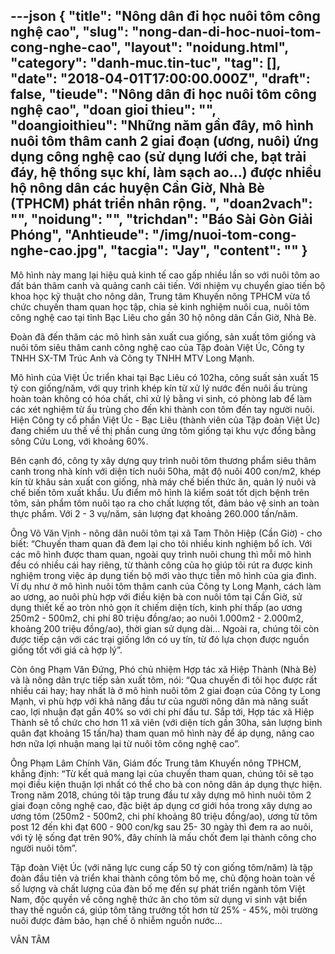 ---json
{
    "title": "Nông dân đi học nuôi tôm công nghệ cao",
    "slug": "nong-dan-di-hoc-nuoi-tom-cong-nghe-cao",
    "layout": "noidung.html",
    "category": "danh-muc.tin-tuc",
    "tag": [],
    "date": "2018-04-01T17:00:00.000Z",
    "draft": false,
    "tieude": "Nông dân đi học nuôi tôm công nghệ cao",
    "doan gioi thieu": "",
    "doangioithieu": "Những năm gần đây, mô hình nuôi tôm thâm canh 2 giai đoạn (ương, nuôi) ứng dụng công nghệ cao (sử dụng lưới che, bạt trải đáy, hệ thống sục khí, làm sạch ao…) được nhiều hộ nông dân các huyện Cần Giờ, Nhà Bè (TPHCM) phát triển nhân rộng. ",
    "doan2vach": "",
    "noidung": "",
    "trichdan": "Báo Sài Gòn Giải Phóng",
    "Anhtieude": "/img/nuoi-tom-cong-nghe-cao.jpg",
    "tacgia": "Jay",
    "__content__": ""
}
---
<p><span style="font-size:14px">M&ocirc; h&igrave;nh n&agrave;y mang lại hiệu quả kinh tế cao gấp nhiều lần so với nu&ocirc;i t&ocirc;m ao đất b&aacute;n th&acirc;m canh v&agrave; quảng canh cải tiến. Với nhiệm vụ chuyển giao tiến bộ khoa học kỹ thuật cho n&ocirc;ng d&acirc;n, Trung t&acirc;m Khuyến n&ocirc;ng TPHCM vừa tổ chức chuyến tham quan học tập, chia sẻ kinh nghiệm nu&ocirc;i cua, nu&ocirc;i t&ocirc;m c&ocirc;ng nghệ cao tại tỉnh Bạc Li&ecirc;u cho gần 30 hộ n&ocirc;ng d&acirc;n Cần Giờ, Nh&agrave; B&egrave;.&nbsp;</span></p>

<p><span style="font-size:14px">Đo&agrave;n đ&atilde; đến thăm c&aacute;c m&ocirc; h&igrave;nh sản xuất cua giống, sản xuất t&ocirc;m giống v&agrave; nu&ocirc;i t&ocirc;m si&ecirc;u th&acirc;m canh c&ocirc;ng nghệ cao của Tập đo&agrave;n Việt &Uacute;c, C&ocirc;ng ty TNHH SX-TM Tr&uacute;c Anh v&agrave; C&ocirc;ng ty TNHH MTV Long Mạnh.&nbsp;</span></p>

<p><span style="font-size:14px">M&ocirc; h&igrave;nh của Việt &Uacute;c triển khai tại Bạc Li&ecirc;u c&oacute; 102ha, c&ocirc;ng suất sản xuất 15 tỷ con giống/năm, với quy tr&igrave;nh kh&eacute;p k&iacute;n từ xử l&yacute; nước đến nu&ocirc;i ấu tr&ugrave;ng ho&agrave;n to&agrave;n kh&ocirc;ng c&oacute; h&oacute;a chất, chỉ xử l&yacute; bằng vi sinh, c&oacute; ph&ograve;ng lab để l&agrave;m c&aacute;c x&eacute;t nghiệm từ ấu tr&ugrave;ng cho đến khi th&agrave;nh con t&ocirc;m đến tay người nu&ocirc;i. Hiện C&ocirc;ng ty cổ phần Việt &Uacute;c - Bạc Li&ecirc;u (th&agrave;nh vi&ecirc;n của Tập đo&agrave;n Việt &Uacute;c) đang chiếm ưu thế về thị phần cung ứng t&ocirc;m giống tại khu vực đồng bằng s&ocirc;ng Cửu Long, với khoảng 60%.&nbsp;</span></p>

<p><span style="font-size:14px">B&ecirc;n cạnh đ&oacute;, c&ocirc;ng ty x&acirc;y dựng quy tr&igrave;nh nu&ocirc;i t&ocirc;m thương phẩm si&ecirc;u th&acirc;m canh trong nh&agrave; k&iacute;nh với diện t&iacute;ch nu&ocirc;i 50ha, mật độ nu&ocirc;i 400 con/m2, kh&eacute;p k&iacute;n từ kh&acirc;u sản xuất con giống, nh&agrave; m&aacute;y chế biến thức ăn, quản l&yacute; nu&ocirc;i v&agrave; chế biến t&ocirc;m xuất khẩu. Ưu điểm m&ocirc; h&igrave;nh l&agrave; kiểm so&aacute;t tốt dịch bệnh tr&ecirc;n t&ocirc;m, sản phẩm t&ocirc;m nu&ocirc;i tạo ra cho chất lượng tốt, đảm bảo vệ sinh an to&agrave;n thực phẩm. Với 2 - 3 vụ/năm, sản lượng đạt khoảng 260.000 tấn/năm.</span></p>

<p><span style="font-size:14px">&Ocirc;ng V&otilde; Văn Vịnh - n&ocirc;ng d&acirc;n nu&ocirc;i t&ocirc;m tại x&atilde; Tam Th&ocirc;n Hiệp (Cần Giờ) - cho biết: &ldquo;Chuyến tham quan đ&atilde; đem lại cho t&ocirc;i nhiều kinh nghiệm bổ &iacute;ch. Với c&aacute;c m&ocirc; h&igrave;nh được tham quan, ngo&agrave;i quy tr&igrave;nh nu&ocirc;i chung th&igrave; mỗi m&ocirc; h&igrave;nh đều c&oacute; nhiều c&aacute;i hay ri&ecirc;ng, từ th&agrave;nh c&ocirc;ng của họ gi&uacute;p t&ocirc;i r&uacute;t ra được kinh nghiệm trong việc &aacute;p dụng tiến bộ mới v&agrave;o thực tiễn m&ocirc; h&igrave;nh của gia đ&igrave;nh. V&iacute; dụ như ở m&ocirc; h&igrave;nh nu&ocirc;i t&ocirc;m th&acirc;m canh của C&ocirc;ng ty Long Mạnh, c&aacute;ch l&agrave;m ao ương, ao nu&ocirc;i ph&ugrave; hợp với điều kiện b&agrave; con nu&ocirc;i t&ocirc;m tại Cần Giờ, sử dụng thiết kế ao tr&ograve;n nhỏ gọn &iacute;t chiếm diện t&iacute;ch, kinh ph&iacute; thấp (ao ương 250m2 - 500m2, chi ph&iacute; 80 triệu đồng/ao; ao nu&ocirc;i 1.000m2 - 2.000m2, khoảng 200 triệu đồng/ao), thời gian sử dụng d&agrave;i... Ngo&agrave;i ra, ch&uacute;ng t&ocirc;i c&ograve;n được tiếp cận với c&aacute;c trại giống lớn c&oacute; uy t&iacute;n, từ đ&oacute; lựa chọn được nguồn giống tốt với gi&aacute; cả hợp l&yacute;&rdquo;.</span></p>

<p><span style="font-size:14px">C&ograve;n &ocirc;ng Phạm Văn Đứng, Ph&oacute; chủ nhiệm Hợp t&aacute;c x&atilde; Hiệp Th&agrave;nh (Nh&agrave; B&egrave;) v&agrave; l&agrave; n&ocirc;ng d&acirc;n trực tiếp sản xuất t&ocirc;m, n&oacute;i: &ldquo;Qua chuyến đi t&ocirc;i học được rất nhiều c&aacute;i hay; hay nhất l&agrave; ở m&ocirc; h&igrave;nh nu&ocirc;i t&ocirc;m 2 giai đoạn của C&ocirc;ng ty Long Mạnh, v&igrave; ph&ugrave; hợp với khả năng đầu tư của người n&ocirc;ng d&acirc;n m&agrave; năng suất cao, lợi nhuận đạt gần 40% so với chi ph&iacute; đầu tư. Sắp tới, Hợp t&aacute;c x&atilde; Hiệp Th&agrave;nh sẽ tổ chức cho hơn 11 x&atilde; vi&ecirc;n (với diện t&iacute;ch gần 30ha, sản lượng b&igrave;nh qu&acirc;n đạt khoảng 15 tấn/ha) tham quan m&ocirc; h&igrave;nh n&agrave;y để &aacute;p dụng, n&acirc;ng cao hơn nữa lợi nhuận mang lại từ nu&ocirc;i t&ocirc;m c&ocirc;ng nghệ cao&rdquo;.&nbsp;</span></p>

<p><span style="font-size:14px">&Ocirc;ng Phạm L&acirc;m Ch&iacute;nh Văn, Gi&aacute;m đốc Trung t&acirc;m Khuyến n&ocirc;ng TPHCM, khẳng định: &ldquo;Từ kết quả mang lại của chuyến tham quan, ch&uacute;ng t&ocirc;i sẽ tạo mọi điều kiện thuận lợi nhất c&oacute; thể cho b&agrave; con n&ocirc;ng d&acirc;n &aacute;p dụng thực hiện. Trong năm 2018, ch&uacute;ng t&ocirc;i tập trung đầu tư x&acirc;y dựng m&ocirc; h&igrave;nh nu&ocirc;i t&ocirc;m 2 giai đoạn c&ocirc;ng nghệ cao, đặc biệt &aacute;p dụng cơ giới h&oacute;a trong x&acirc;y dựng ao ương t&ocirc;m (250m2 - 500m2, chi ph&iacute; khoảng 80 triệu đồng/ao), ương từ t&ocirc;m post 12 đến khi đạt 600 - 900 con/kg sau 25- 30 ng&agrave;y th&igrave; đem ra ao nu&ocirc;i, với tỷ lệ sống đạt tr&ecirc;n 90%, đ&acirc;y ch&iacute;nh l&agrave; mấu chốt đem lại th&agrave;nh c&ocirc;ng cho người nu&ocirc;i t&ocirc;m&rdquo;.</span></p>

<p><span style="font-size:14px">Tập đo&agrave;n Việt &Uacute;c (với năng lực cung cấp 50 tỷ con giống t&ocirc;m/năm) l&agrave; tập đo&agrave;n đầu ti&ecirc;n v&agrave; triển khai th&agrave;nh c&ocirc;ng t&ocirc;m bố mẹ, chủ động ho&agrave;n to&agrave;n về số lượng v&agrave; chất lượng của đ&agrave;n bố mẹ đến sự ph&aacute;t triển ng&agrave;nh t&ocirc;m Việt Nam, độc quyền về c&ocirc;ng nghệ thức ăn cho t&ocirc;m sử dụng vi sinh vật biển thay thế nguồn c&aacute;, gi&uacute;p t&ocirc;m tăng trưởng tốt hơn từ 25% - 45%, m&ocirc;i trường nu&ocirc;i được đảm bảo, hạn chế &ocirc; nhiễm nguồn nước&hellip;</span></p>

<p><span style="font-size:14px">V&Acirc;N T&Acirc;M</span></p>
